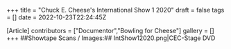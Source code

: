 +++
title = "Chuck E. Cheese's International Show 1 2020"
draft = false
tags = []
date = 2022-10-23T22:24:45Z

[Article]
contributors = ["Documentor","Bowling for Cheese"]
gallery = []
+++
##Showtape Scans / Images:##
<gallery>
IntShow12020.png|CEC-Stage DVD
</gallery>